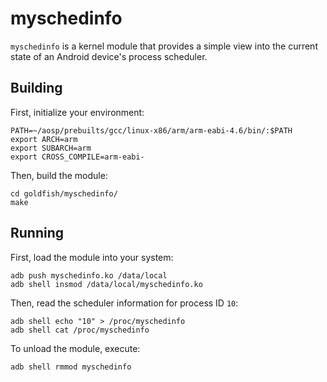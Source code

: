 myschedinfo
=========

`myschedinfo` is a kernel module that provides a simple view into the current state of an Android device's process scheduler.

Building
--------

First, initialize your environment:

    PATH=~/aosp/prebuilts/gcc/linux-x86/arm/arm-eabi-4.6/bin/:$PATH
    export ARCH=arm
    export SUBARCH=arm
    export CROSS_COMPILE=arm-eabi-

Then, build the module:

    cd goldfish/myschedinfo/
    make

Running
-------

First, load the module into your system:

    adb push myschedinfo.ko /data/local
    adb shell insmod /data/local/myschedinfo.ko

Then, read the scheduler information for process ID `10`:

    adb shell echo "10" > /proc/myschedinfo
    adb shell cat /proc/myschedinfo

To unload the module, execute:

    adb shell rmmod myschedinfo
